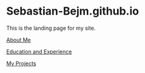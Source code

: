 # Sebastian-Bejm.github.io

This is the landing page for my site.

[About Me](/about-page.html)

[Education and Experience](/experience.html)

[My Projects](/projects.html)
